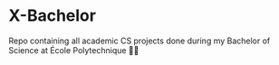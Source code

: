 # X-Bachelor
 Repo containing all academic CS projects done during my Bachelor of Science at École Polytechnique 🧑‍🔬
